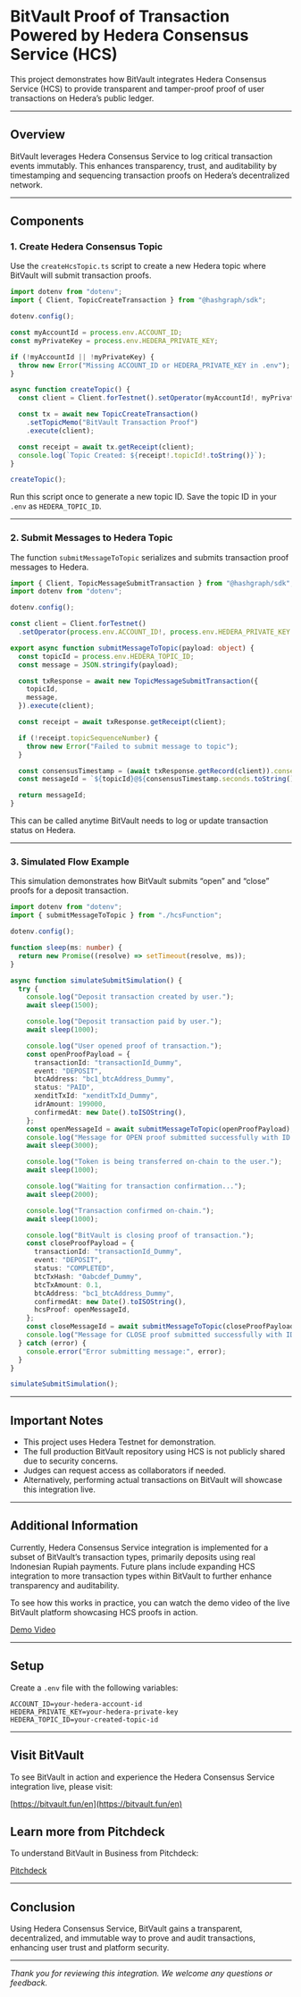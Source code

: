
# BitVault Proof of Transaction Powered by Hedera Consensus Service (HCS) 

This project demonstrates how BitVault integrates Hedera Consensus Service (HCS) to provide transparent and tamper-proof proof of user transactions on Hedera’s public ledger.

---

## Overview

BitVault leverages Hedera Consensus Service to log critical transaction events immutably. This enhances transparency, trust, and auditability by timestamping and sequencing transaction proofs on Hedera’s decentralized network.

---

## Components

### 1. Create Hedera Consensus Topic

Use the `createHcsTopic.ts` script to create a new Hedera topic where BitVault will submit transaction proofs.

```ts
import dotenv from "dotenv";
import { Client, TopicCreateTransaction } from "@hashgraph/sdk";

dotenv.config();

const myAccountId = process.env.ACCOUNT_ID;
const myPrivateKey = process.env.HEDERA_PRIVATE_KEY;

if (!myAccountId || !myPrivateKey) {
  throw new Error("Missing ACCOUNT_ID or HEDERA_PRIVATE_KEY in .env");
}

async function createTopic() {
  const client = Client.forTestnet().setOperator(myAccountId!, myPrivateKey!);

  const tx = await new TopicCreateTransaction()
    .setTopicMemo("BitVault Transaction Proof")
    .execute(client);

  const receipt = await tx.getReceipt(client);
  console.log(`Topic Created: ${receipt!.topicId!.toString()}`);
}

createTopic();
```

Run this script once to generate a new topic ID. Save the topic ID in your `.env` as `HEDERA_TOPIC_ID`.

---

### 2. Submit Messages to Hedera Topic

The function `submitMessageToTopic` serializes and submits transaction proof messages to Hedera.

```ts
import { Client, TopicMessageSubmitTransaction } from "@hashgraph/sdk";
import dotenv from "dotenv";

dotenv.config();

const client = Client.forTestnet()
  .setOperator(process.env.ACCOUNT_ID!, process.env.HEDERA_PRIVATE_KEY!);

export async function submitMessageToTopic(payload: object) {
  const topicId = process.env.HEDERA_TOPIC_ID;
  const message = JSON.stringify(payload);

  const txResponse = await new TopicMessageSubmitTransaction({
    topicId,
    message,
  }).execute(client);

  const receipt = await txResponse.getReceipt(client);

  if (!receipt.topicSequenceNumber) {
    throw new Error("Failed to submit message to topic");
  }

  const consensusTimestamp = (await txResponse.getRecord(client)).consensusTimestamp;
  const messageId = `${topicId}@${consensusTimestamp.seconds.toString()}.${consensusTimestamp.nanos.toString()}`;

  return messageId;
}
```

This can be called anytime BitVault needs to log or update transaction status on Hedera.

---

### 3. Simulated Flow Example

This simulation demonstrates how BitVault submits “open” and “close” proofs for a deposit transaction.

```ts
import dotenv from "dotenv";
import { submitMessageToTopic } from "./hcsFunction";

dotenv.config();

function sleep(ms: number) {
  return new Promise((resolve) => setTimeout(resolve, ms));
}

async function simulateSubmitSimulation() {
  try {
    console.log("Deposit transaction created by user.");
    await sleep(1500);

    console.log("Deposit transaction paid by user.");
    await sleep(1000);

    console.log("User opened proof of transaction.");
    const openProofPayload = {
      transactionId: "transactionId_Dummy",
      event: "DEPOSIT",
      btcAddress: "bc1_btcAddress_Dummy",
      status: "PAID",
      xenditTxId: "xenditTxId_Dummy",
      idrAmount: 199000,
      confirmedAt: new Date().toISOString(),
    };
    const openMessageId = await submitMessageToTopic(openProofPayload);
    console.log("Message for OPEN proof submitted successfully with ID:", openMessageId);
    await sleep(3000);

    console.log("Token is being transferred on-chain to the user.");
    await sleep(1000);

    console.log("Waiting for transaction confirmation...");
    await sleep(2000);

    console.log("Transaction confirmed on-chain.");
    await sleep(1000);

    console.log("BitVault is closing proof of transaction.");
    const closeProofPayload = {
      transactionId: "transactionId_Dummy",
      event: "DEPOSIT",
      status: "COMPLETED",
      btcTxHash: "0abcdef_Dummy",
      btcTxAmount: 0.1,
      btcAddress: "bc1_btcAddress_Dummy",
      confirmedAt: new Date().toISOString(),
      hcsProof: openMessageId,
    };
    const closeMessageId = await submitMessageToTopic(closeProofPayload);
    console.log("Message for CLOSE proof submitted successfully with ID:", closeMessageId);
  } catch (error) {
    console.error("Error submitting message:", error);
  }
}

simulateSubmitSimulation();
```

---

## Important Notes

- This project uses Hedera Testnet for demonstration.
- The full production BitVault repository using HCS is not publicly shared due to security concerns.
- Judges can request access as collaborators if needed.
- Alternatively, performing actual transactions on BitVault will showcase this integration live.

---

## Additional Information

Currently, Hedera Consensus Service integration is implemented for a subset of BitVault’s transaction types, primarily deposits using real Indonesian Rupiah payments. Future plans include expanding HCS integration to more transaction types within BitVault to further enhance transparency and auditability.

To see how this works in practice, you can watch the demo video of the live BitVault platform showcasing HCS proofs in action.

[Demo Video](https://youtu.be/UB2XglL2R0o?si=MeK8XM9uZ8sv5eWp)


---

## Setup

Create a `.env` file with the following variables:

```
ACCOUNT_ID=your-hedera-account-id
HEDERA_PRIVATE_KEY=your-hedera-private-key
HEDERA_TOPIC_ID=your-created-topic-id
```

---


## Visit BitVault

To see BitVault in action and experience the Hedera Consensus Service integration live, please visit:

[https://bitvault.fun/en](https://bitvault.fun/en)


## Learn more from Pitchdeck

To understand BitVault in Business from Pitchdeck:

[Pitchdeck](https://drive.google.com/file/d/1HxG1ON_mYZlnarNF2OpblvwY4v0GJ_NY/view?usp=sharing)



---

## Conclusion

Using Hedera Consensus Service, BitVault gains a transparent, decentralized, and immutable way to prove and audit transactions, enhancing user trust and platform security.

---

*Thank you for reviewing this integration. We welcome any questions or feedback.*
